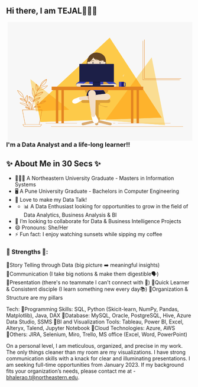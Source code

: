 ## Hi there, I am TEJAL🙋🏻‍♀️

  <img align="right" alt="GIF" src="https://github.com/TejalBhalerao/TejalBhalerao/blob/main/git-gif.gif?raw=true" width="500" height="320" />
  
### I'm a Data Analyst and a life-long learner!!

## ✨ About Me in 30 Secs ✨
- 👩🏻‍💻 A Northeastern University Graduate - Masters in Information Systems 
- 🖥️ A Pune University Graduate - Bachelors in Computer Engineering
- 📝 Love to make my Data Talk!
- - 📊 A Data Enthusiast looking for opportunities to grow in the field of Data Analytics, Business Analysis & BI
- 👯 I’m looking to collaborate for Data & Business Intelligence Projects 
- 😄 Pronouns: She/Her
- ⚡ Fun fact: I enjoy watching sunsets while sipping my coffee



### 💪 Strengths 💪:
🔹Story Telling through Data (big picture ➡️ meaningful insights)
🔹Communication (I take big notions & make them digestible🗣️)
🔹Presentation (there's no teammate I can't connect with 🤝)
🔹Quick Learner & Consistent disciple (I learn something new every day📚)
🔹Organization & Structure are my pillars 

Tech:
🔸Programming Skills: SQL, Python (Skicit-learn, NumPy, Pandas, Matplotlib), Java, DAX
🔸Database: MySQL, Oracle, PostgreSQL, Hive, Azure Data Studio, SSMS
🔸BI and Visualization Tools: Tableau, Power BI, Excel, Alteryx, Talend, Jupyter Notebook
🔸Cloud Technologies: Azure, AWS
🔸Others: JIRA, Selenium, Miro, Trello, MS office (Excel, Word, PowerPoint)

On a personal level, I am meticulous, organized, and precise in my work. The only things cleaner than my room are my visualizations. I have strong communication skills with a knack for clear and illuminating presentations. 
I am seeking full-time opportunities from January 2023. If my background fits your organization’s needs, please contact me at - bhalerao.t@northeastern.edu.
